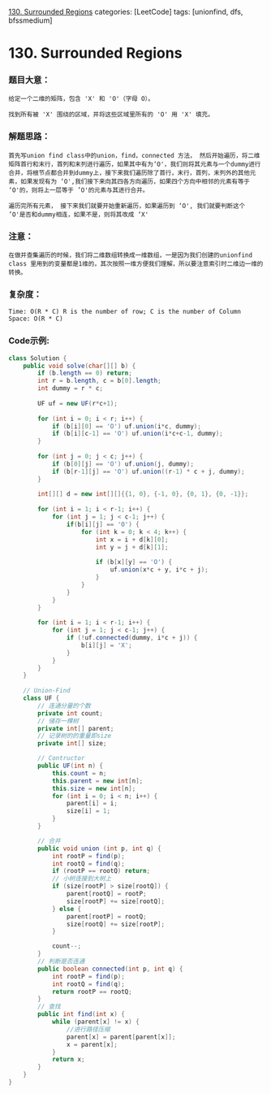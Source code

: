 [130. Surrounded Regions](https://leetcode.com/problems/surrounded-regions/)
categories: [LeetCode]
tags: [unionfind, dfs, bfssmedium] 
# 130. Surrounded Regions

### 题目大意：
    给定一个二维的矩阵，包含 'X' 和 'O'（字母 O）。

    找到所有被 'X' 围绕的区域，并将这些区域里所有的 'O' 用 'X' 填充。
### 解题思路：
    首先写union find class中的union，find，connected 方法， 然后开始遍历，将二维矩阵首行和末行，首列和末列进行遍历，如果其中有为‘O'，我们则将其元素与一个dummy进行合并，将根节点都合并到dummy上，接下来我们遍历除了首行，末行，首列，末列外的其他元素，如果发现有为 ‘O',我们接下来向其四各方向遍历，如果四个方向中相邻的元素有等于 ‘O'的，则将上一层等于 ’O'的元素与其进行合并。

    遍历完所有元素， 接下来我们就要开始重新遍历，如果遍历到 ‘O', 我们就要判断这个 ’O'是否和dummy相连，如果不是，则将其改成 ‘X'
### 注意：
    在做并查集遍历的时候，我们将二维数组转换成一维数组，一是因为我们创建的unionfind class 里用到的变量都是1维的，其次按照一维方便我们理解，所以要注意索引时二维边一维的转换。
### 复杂度：
    Time: O(R * C) R is the number of row; C is the number of Column
    Space: O(R * C)
### Code示例:
```Java
class Solution {
    public void solve(char[][] b) {
        if (b.length == 0) return;
        int r = b.length, c = b[0].length;
        int dummy = r * c;
        
        UF uf = new UF(r*c+1);
        
        for (int i = 0; i < r; i++) {
            if (b[i][0] == 'O') uf.union(i*c, dummy);
            if (b[i][c-1] == 'O') uf.union(i*c+c-1, dummy);
        }
        
        for (int j = 0; j < c; j++) {
            if (b[0][j] == 'O') uf.union(j, dummy);
            if (b[r-1][j] == 'O') uf.union((r-1) * c + j, dummy);
        }
        
        int[][] d = new int[][]{{1, 0}, {-1, 0}, {0, 1}, {0, -1}};
        
        for (int i = 1; i < r-1; i++) {
            for (int j = 1; j < c-1; j++) {
                if(b[i][j] == 'O') {
                    for (int k = 0; k < 4; k++) {
                        int x = i + d[k][0];
                        int y = j + d[k][1];
                        
                        if (b[x][y] == 'O') {
                            uf.union(x*c + y, i*c + j);
                        }
                    }
                }
            }
        }
        
        for (int i = 1; i < r-1; i++) {
            for (int j = 1; j < c-1; j++) {
                if (!uf.connected(dummy, i*c + j)) {
                    b[i][j] = 'X';
                }
            }
        }
    }
    
    // Union-Find
    class UF {
        // 连通分量的个数
        private int count;
        // 储存一棵树
        private int[] parent;
        // 记录树的的重量即size
        private int[] size;

        // Contructor
        public UF(int n) {
            this.count = n;
            this.parent = new int[n];
            this.size = new int[n];
            for (int i = 0; i < n; i++) {
                parent[i] = i;
                size[i] = 1;
            }
        }

        // 合并
        public void union (int p, int q) {
            int rootP = find(p);
            int rootQ = find(q);
            if (rootP == rootQ) return;
            // 小树连接到大树上
            if (size[rootP] > size[rootQ]) {
                parent[rootQ] = rootP;
                size[rootP] += size[rootQ];
            } else {
                parent[rootP] = rootQ;
                size[rootQ] += size[rootP];
            }

            count--;
        }
        // 判断是否连通
        public boolean connected(int p, int q) {
            int rootP = find(p);
            int rootQ = find(q);
            return rootP == rootQ;
        }
        // 查找
        public int find(int x) {
            while (parent[x] != x) {
                //进行路径压缩
                parent[x] = parent[parent[x]];
                x = parent[x];
            }
            return x;
        }
    }
}
```
